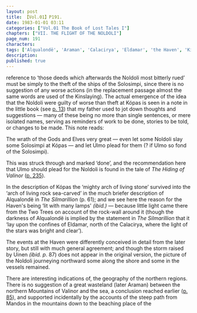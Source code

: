 ```yaml
---
layout: post
title: 【Vol.01】P191.
date: 1983-01-01 03:11
categories: ["Vol.01 The Book of Lost Tales I"]
chapters: ["VII. THE FLIGHT OF THE NOLDOLI"]
page_num: 191
characters: 
tags: ['Alqualondë', 'Araman', 'Calacirya', 'Eldamar', 'the Haven', 'Kinslaughter', 'Kinslaying', 'Mountains of Valinor', 'Noldoli', 'Prophecy of the North']
description: 
published: true
---
```


<p style="text-indent: 0;">
reference to ‘those deeds which afterwards the Noldoli most bitterly rued’ must be simply to the theft of the ships of the Solosimpi, since there is no suggestion of any worse actions (in the replacement passage almost the same words are used of the Kinslaying). The actual emergence of the idea that the Noldoli were guilty of worse than theft at Kópas is seen in a note in the little book (see <a href="{{site.baseurl}}/vol01-p13">p. 13</a>) that my father used to jot down thoughts and suggestions — many of these being no more than single sentences, or mere isolated names, serving as reminders of work to be done, stories to be told, or changes to be made. This note reads:
</p>

The wrath of the Gods and Elves very great — even let some Noldoli slay some Solosimpi at Kópas — and let Ulmo plead for them (? if Ulmo so fond of the Solosimpi).

This was struck through and marked ‘done’, and the recommendation here that Ulmo should plead for the Noldoli is found in the tale of <I>The Hiding of Valinor</I> ([p. 235]({{site.baseurl}}/vol01-p235)).

In the description of Kópas the ‘mighty arch of living stone’ survived into the ‘arch of living rock sea-carved’ in the much briefer description of Alqualondë in <I>The Silmarillion</I> (p. 61); and we see here the reason for the Haven's being ‘lit with many lamps' <I>(ibid.) —</I> because little light came there from the Two Trees on account of the rock-wall around it (though the darkness of Alqualondë is implied by the statement in <I>The Silmarillion</I> that it ‘lay upon the confines of Eldamar, north of the Calacirya, where the light of the stars was bright and clear’).

The events at the Haven were differently conceived in detail from the later story, but still with much general agreement; and though the storm raised by Uinen <I>(ibid. p</I>. 87) does not appear in the original version, the picture of the Noldoli journeying northward some along the shore and some in the vessels remained.

There are interesting indications of, the geography of the northern regions. There is no suggestion of a great wasteland (later Araman) between the northern Mountains of Valinor and the sea, a conclusion reached earlier ([p. 85]({{site.baseurl}}/vol01-p85)), and supported incidentally by the accounts of the steep path from Mandos in the mountains down to the beaching place of the

